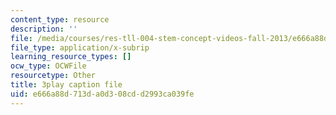 ```yaml
---
content_type: resource
description: ''
file: /media/courses/res-tll-004-stem-concept-videos-fall-2013/e666a88d713da0d308cdd2993ca039fe_pR12XGWcn0U.srt
file_type: application/x-subrip
learning_resource_types: []
ocw_type: OCWFile
resourcetype: Other
title: 3play caption file
uid: e666a88d-713d-a0d3-08cd-d2993ca039fe
---
```


